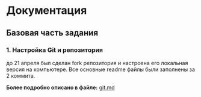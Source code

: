 [//]: # (# Документация)

[//]: # ()
[//]: # (- Папка для размещения документации по практике в формате Markdown.)

[//]: # (- README.md — основной файл с документацией, описывающий процесс выполнения практики.)

[//]: # (- При необходимости могут добавляться дополнительные файлы Markdown.)

# Документация

## Базовая часть задания

### 1. Настройка Git и репозитория
до 21 апреля был сделан fork репозитория и настроена его локальная версия на компьютере. 
Все основные readme файлы были заполнены за 2 коммита.

**Более подробно описано в файле:** [git.md](git.md)

